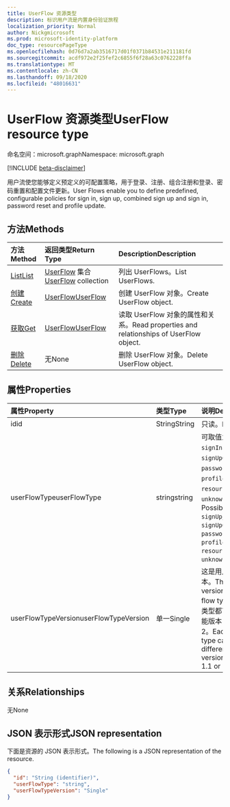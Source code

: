 ```yaml
---
title: UserFlow 资源类型
description: 标识用户流是内置身份验证旅程
localization_priority: Normal
author: Nickgmicrosoft
ms.prod: microsoft-identity-platform
doc_type: resourcePageType
ms.openlocfilehash: 0d76d7a2ab3516717d01f0371b84531e211181fd
ms.sourcegitcommit: acdf972e2f25fef2c6855f6f28a63c0762228ffa
ms.translationtype: MT
ms.contentlocale: zh-CN
ms.lasthandoff: 09/18/2020
ms.locfileid: "48016631"
---
```

# <a name="userflow-resource-type"></a><span data-ttu-id="9514f-103">UserFlow 资源类型</span><span class="sxs-lookup"><span data-stu-id="9514f-103">UserFlow resource type</span></span>

<span data-ttu-id="9514f-104">命名空间：microsoft.graph</span><span class="sxs-lookup"><span data-stu-id="9514f-104">Namespace: microsoft.graph</span></span>

[!INCLUDE [beta-disclaimer](../../includes/beta-disclaimer.md)]

<span data-ttu-id="9514f-105">用户流使您能够定义预定义的可配置策略，用于登录、注册、组合注册和登录、密码重置和配置文件更新。</span><span class="sxs-lookup"><span data-stu-id="9514f-105">User Flows enable you to define predefined, configurable policies for sign in, sign up, combined sign up and sign in, password reset and profile update.</span></span>

## <a name="methods"></a><span data-ttu-id="9514f-106">方法</span><span class="sxs-lookup"><span data-stu-id="9514f-106">Methods</span></span>

| <span data-ttu-id="9514f-107">方法</span><span class="sxs-lookup"><span data-stu-id="9514f-107">Method</span></span>       | <span data-ttu-id="9514f-108">返回类型</span><span class="sxs-lookup"><span data-stu-id="9514f-108">Return Type</span></span> | <span data-ttu-id="9514f-109">Description</span><span class="sxs-lookup"><span data-stu-id="9514f-109">Description</span></span> |
|:-------------|:------------|:------------|
| [<span data-ttu-id="9514f-110">List</span><span class="sxs-lookup"><span data-stu-id="9514f-110">List</span></span>](../api/identityuserflow-list.md) | <span data-ttu-id="9514f-111">[UserFlow](identityuserflow.md) 集合</span><span class="sxs-lookup"><span data-stu-id="9514f-111">[UserFlow](identityuserflow.md) collection</span></span> | <span data-ttu-id="9514f-112">列出 UserFlows。</span><span class="sxs-lookup"><span data-stu-id="9514f-112">List UserFlows.</span></span> |
| [<span data-ttu-id="9514f-113">创建</span><span class="sxs-lookup"><span data-stu-id="9514f-113">Create</span></span>](../api/identityuserflow-post-userflows.md) | [<span data-ttu-id="9514f-114">UserFlow</span><span class="sxs-lookup"><span data-stu-id="9514f-114">UserFlow</span></span>](identityuserflow.md) | <span data-ttu-id="9514f-115">创建 UserFlow 对象。</span><span class="sxs-lookup"><span data-stu-id="9514f-115">Create UserFlow object.</span></span> |
| [<span data-ttu-id="9514f-116">获取</span><span class="sxs-lookup"><span data-stu-id="9514f-116">Get</span></span>](../api/identityuserflow-get.md) | [<span data-ttu-id="9514f-117">UserFlow</span><span class="sxs-lookup"><span data-stu-id="9514f-117">UserFlow</span></span>](identityuserflow.md) | <span data-ttu-id="9514f-118">读取 UserFlow 对象的属性和关系。</span><span class="sxs-lookup"><span data-stu-id="9514f-118">Read properties and relationships of UserFlow object.</span></span> |
| [<span data-ttu-id="9514f-119">删除</span><span class="sxs-lookup"><span data-stu-id="9514f-119">Delete</span></span>](../api/identityuserflow-delete.md) | <span data-ttu-id="9514f-120">无</span><span class="sxs-lookup"><span data-stu-id="9514f-120">None</span></span> | <span data-ttu-id="9514f-121">删除 UserFlow 对象。</span><span class="sxs-lookup"><span data-stu-id="9514f-121">Delete UserFlow object.</span></span> |

## <a name="properties"></a><span data-ttu-id="9514f-122">属性</span><span class="sxs-lookup"><span data-stu-id="9514f-122">Properties</span></span>

| <span data-ttu-id="9514f-123">属性</span><span class="sxs-lookup"><span data-stu-id="9514f-123">Property</span></span>     | <span data-ttu-id="9514f-124">类型</span><span class="sxs-lookup"><span data-stu-id="9514f-124">Type</span></span>        | <span data-ttu-id="9514f-125">说明</span><span class="sxs-lookup"><span data-stu-id="9514f-125">Description</span></span> |
|:-------------|:------------|:------------|
|<span data-ttu-id="9514f-126">id</span><span class="sxs-lookup"><span data-stu-id="9514f-126">id</span></span>|<span data-ttu-id="9514f-127">String</span><span class="sxs-lookup"><span data-stu-id="9514f-127">String</span></span>| <span data-ttu-id="9514f-128">只读。</span><span class="sxs-lookup"><span data-stu-id="9514f-128">Read-only.</span></span>|
|<span data-ttu-id="9514f-129">userFlowType</span><span class="sxs-lookup"><span data-stu-id="9514f-129">userFlowType</span></span>|<span data-ttu-id="9514f-130">string</span><span class="sxs-lookup"><span data-stu-id="9514f-130">string</span></span>| <span data-ttu-id="9514f-131">可取值为：`signUp`、`signIn`、`signUpOrSignIn`、`passwordReset`、`profileUpdate`、`resourceOwner` 或 `unknownFutureValue`。</span><span class="sxs-lookup"><span data-stu-id="9514f-131">Possible values are: `signUp`, `signIn`, `signUpOrSignIn`, `passwordReset`, `profileUpdate`, `resourceOwner`, `unknownFutureValue`.</span></span>|
|<span data-ttu-id="9514f-132">userFlowTypeVersion</span><span class="sxs-lookup"><span data-stu-id="9514f-132">userFlowTypeVersion</span></span>|<span data-ttu-id="9514f-133">单一</span><span class="sxs-lookup"><span data-stu-id="9514f-133">Single</span></span>| <span data-ttu-id="9514f-134">这是用户流类型的版本。</span><span class="sxs-lookup"><span data-stu-id="9514f-134">This is the version of the user flow type.</span></span> <span data-ttu-id="9514f-135">每个用户流类型都可以有不同的可能版本，如1、1.1 或2。</span><span class="sxs-lookup"><span data-stu-id="9514f-135">Each user flow type can have different possible versions such as 1, 1.1 or 2.</span></span>  |

## <a name="relationships"></a><span data-ttu-id="9514f-136">关系</span><span class="sxs-lookup"><span data-stu-id="9514f-136">Relationships</span></span>

<span data-ttu-id="9514f-137">无</span><span class="sxs-lookup"><span data-stu-id="9514f-137">None</span></span>

## <a name="json-representation"></a><span data-ttu-id="9514f-138">JSON 表示形式</span><span class="sxs-lookup"><span data-stu-id="9514f-138">JSON representation</span></span>

<span data-ttu-id="9514f-139">下面是资源的 JSON 表示形式。</span><span class="sxs-lookup"><span data-stu-id="9514f-139">The following is a JSON representation of the resource.</span></span>

<!-- {
  "blockType": "resource",
  "optionalProperties": [

  ],
  "@odata.type": "microsoft.graph.UserFlow",
  "baseType": "",
  "keyProperty": "id"
}-->

```json
{
  "id": "String (identifier)",
  "userFlowType": "string",
  "userFlowTypeVersion": "Single"
}
```

<!-- uuid: 16cd6b66-4b1a-43a1-adaf-3a886856ed98
2019-02-04 14:57:30 UTC -->
<!-- {
  "type": "#page.annotation",
  "description": "UserFlow resource",
  "keywords": "",
  "section": "documentation",
  "tocPath": ""
}-->



